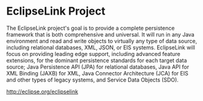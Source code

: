 EclipseLink Project
========================================

The EclipseLink project's goal is to provide a complete persistence framework that is both comprehensive and universal. It will run in any Java environment and read and write objects to virtually any type of data source, including relational databases, XML, JSON, or EIS systems. EclipseLink will focus on providing leading edge support, including advanced feature extensions, for the dominant persistence standards for each target data source; Java Persistence API (JPA) for relational databases, Java API for XML Binding (JAXB) for XML, Java Connector Architecture (JCA) for EIS and other types of legacy systems, and Service Data Objects (SDO).

http://eclipse.org/eclipselink

